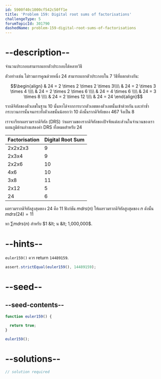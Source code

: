 ```yaml
---
id: 5900f40c1000cf542c50ff1e
title: 'Problem 159: Digital root sums of factorisations'
challengeType: 5
forumTopicId: 301790
dashedName: problem-159-digital-root-sums-of-factorisations
---
```


# --description--

จำนวนประกอบสามารถแยกตัวประกอบได้หลายวิธี

ตัวอย่างเช่น ไม่รวมการคูณด้วยหนึ่ง 24 สามารถแยกตัวประกอบใน 7 วิธีที่แตกต่างกัน:

$$\begin{align}
  & 24 = 2 \times 2 \times 2 \times 3\\\\
  & 24 = 2 \times 3 \times 4  \\\\
  & 24 = 2 \times 2 \times 6  \\\\
  & 24 = 4 \times 6    \\\\
  & 24 = 3 \times 8    \\\\
  & 24 = 2 \times 12   \\\\
  & 24 = 24
\end{align}$$

รากดิจิทัลของตัวเลขในฐาน 10 นั้นหาได้จากการบวกตัวเลขของตัวเลขนั้นเข้าด้วยกัน และทำซ้ำกระบวนการนั้นจนกระทั่งตัวเลขนั้นน้อยกว่า 10 ดังนั้นรากดิจิทัลของ 467 จึงเป็น 8

เราจะเรียกผลรวมรากดิจิทัล (DRS) ว่าผลรวมของรากดิจิทัลของปัจจัยแต่ละส่วนในจำนวนของเรา แผนภูมิด้านล่างแสดงค่า DRS ทั้งหมดสำหรับ 24

| Factorisation | Digital Root Sum |
|---------------|------------------|
|    2x2x2x3    |        9         |
|     2x3x4     |        9         |
|     2x2x6     |        10        |
|      4x6      |        10        |
|      3x8      |        11        |
|      2x12     |        5         |
|      24       |        6         |


ผลรวมรากดิจิทัลสูงสุดของ 24 คือ 11 ฟังก์ชัน $mdrs(n)$ ให้ผลรวมรากดิจิทัลสูงสุดของ $n$ ดังนั้น $mdrs(24) = 11$

หา $\sum{mdrs(n)}$ สำหรับ $1 &lt; น &lt; 1,000,000$.

# --hints--

`euler159()` ควร return `14489159`.

```js
assert.strictEqual(euler159(), 14489159);
```

# --seed--

## --seed-contents--

```js
function euler159() {

  return true;
}

euler159();
```

# --solutions--

```js
// solution required
```

